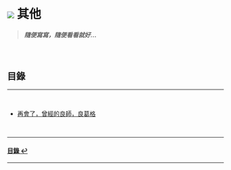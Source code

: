 # ![](https://drive.google.com/uc?id=10INx5_pkhMcYRdx_OO4rXNXxcsvPtBYq) 其他

> ##### 隨便寫寫，隨便看看就好...

<br>

<!--ts-->
## 目錄
<!--te-->

---
<br>

* [再會了，曾經的良師，良葛格](https://github.com/RC-Dev-Tech/r-i-p-justin) <br>

<br>

---
<!--ts-->
#### [目錄 ↩](#目錄)
<!--te-->
---